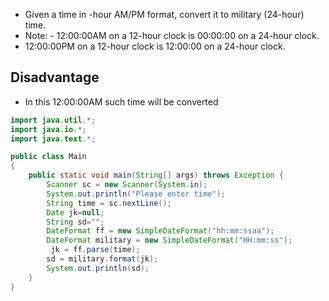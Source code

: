 - Given a time in -hour AM/PM format, convert it to military (24-hour) time.
- Note: - 12:00:00AM on a 12-hour clock is 00:00:00 on a 24-hour clock. 
- 12:00:00PM on a 12-hour clock is 12:00:00 on a 24-hour clock.
## Disadvantage ##
- In this 12:00:00AM such time will be converted
```java
import java.util.*;
import java.io.*;
import java.text.*;

public class Main
{
	public static void main(String[] args) throws Exception {
	    Scanner sc = new Scanner(System.in);
		System.out.println("Please enter time");
		String time = sc.nextLine();
		Date jk=null;
		String sd="";
		DateFormat ff = new SimpleDateFormat("hh:mm:ssaa");
		DateFormat military = new SimpleDateFormat("HH:mm:ss");
		 jk = ff.parse(time);
		sd = military.format(jk);
		System.out.println(sd);
	}
}
```
